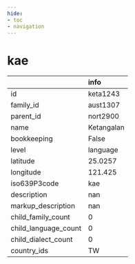 ```yaml
---
hide:
- toc
- navigation
---
```

# kae
|                      | info       |
|:---------------------|:-----------|
| id                   | keta1243   |
| family_id            | aust1307   |
| parent_id            | nort2900   |
| name                 | Ketangalan |
| bookkeeping          | False      |
| level                | language   |
| latitude             | 25.0257    |
| longitude            | 121.425    |
| iso639P3code         | kae        |
| description          | nan        |
| markup_description   | nan        |
| child_family_count   | 0          |
| child_language_count | 0          |
| child_dialect_count  | 0          |
| country_ids          | TW         |
